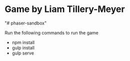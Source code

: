 # Game by Liam Tillery-Meyer

"# phaser-sandbox"

Run the following commands to run the game

- npm install
- gulp install
- gulp serve
